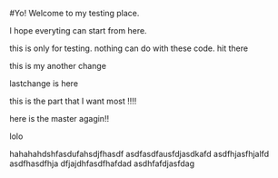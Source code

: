#Yo! Welcome to my testing place.

I hope everyting can start from here.

this is only for testing.
nothing can do with these code.
hit there

this is my another change 


lastchange is here


this is the part that I want most !!!!

here is the master agagin!!


lolo


hahahahdshfasdufahsdjfhasdf
asdfasdfausfdjasdkafd
asdfhjasfhjalfd
asdfhasdfhja
dfjajdhfasdfhafdad
asdhfafdjasfdag